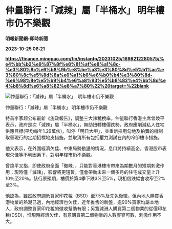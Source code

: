 # 仲量聯行：「減辣」屬「半桶水」 明年樓市仍不樂觀
**明報新聞網-即時新聞**

**2023-10-25 06:21**

**https://finance.mingpao.com/fin/instantp/20231025/1698212280575/%e4%bb%b2%e9%87%8f%e8%81%af%e8%a1%8c-%e3%80%8c%e6%b8%9b%e8%be%a3%e3%80%8d%e5%b1%ac%e3%80%8c%e5%8d%8a%e6%a1%b6%e6%b0%b4%e3%80%8d-%e6%98%8e%e5%b9%b4%e6%a8%93%e5%b8%82%e4%bb%8d%e4%b8%8d%e6%a8%82%e8%a7%80%22%20target=%22blank**

![仲量聯行：「減辣」屬「半桶水」  明年樓市仍不樂觀](https://fs.mingpao.com/fin/20231025/s00011/f55d68d3a64eb7acb347b0f68e5c1398.jpg)

仲量聯行：「減辣」屬「半桶水」 明年樓市仍不樂觀

特首李家超公布最新《施政報告》，調整三大辣稅稅率。仲量聯行香港主席曾煥平表示，政府是次「減辣」屬「半桶水」，無助扭轉樓價跌勢，政府應削減私人住宅供應目標(平均每年1.29萬伙)，叫停「明日大嶼」，並重新採用勾地及拍賣的機制取替現行的定期招標地皮措施，並取消所有包括壓力測試在內的冷卻樓市措施。

他又表示，在外圍經濟欠佳、中東局勢動盪的情況，息口將持續高企，香港股市表現欠佳等不利因素下，對明年樓市仍不樂觀。

曾煥平又指，即使政府全面「撤辣」，只能對香港樓市帶來為期數月的短期刺激作用；現時僅「減辣」，影響將更短暫，僅會帶動未來一個多月的住宅成交量上升10％至20％。該行原預期，樓價於第4季下跌3%至5%，現相信跌幅會收窄至2%至3%。

他認為，雖然政府調低買家印花稅（BSD）至7.5%及先免後徵，但內地人購買香港物業的熱潮已過，內地經濟也欠佳，近年推售的新盤，逾90%買家均屬本地人，政府調整買家印花稅的徵收幫助有限；另寬減港人購買第二個物業的從價印花稅(DSD)，惟現時經濟欠佳，有意購買第二個物業的人數寥寥可數，刺激作用不大。